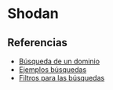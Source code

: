 # Shodan

## Referencias

- [Búsqueda de un dominio](https://beta.shodan.io/domain/youtube.com)
- [Ejemplos búsquedas](https://beta.shodan.io/search/examples)
- [Filtros para las búsquedas](https://beta.shodan.io/search/filters)
